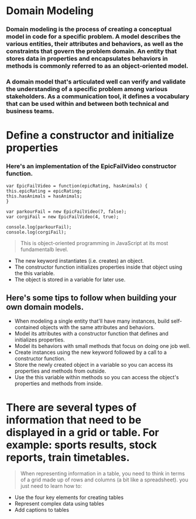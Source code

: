 # Domain Modeling

### Domain modeling is the process of creating a conceptual model in code for a specific problem. A model describes the various entities, their attributes and behaviors, as well as the constraints that govern the problem domain. An entity that stores data in properties and encapsulates behaviors in methods is commonly referred to as an object-oriented model.

### A domain model that's articulated well can verify and validate the understanding of a specific problem among various stakeholders. As a communication tool, it defines a vocabulary that can be used within and between both technical and business teams.

# Define a constructor and initialize properties 


### Here's an implementation of the EpicFailVideo constructor function.
  ```
var EpicFailVideo = function(epicRating, hasAnimals) {
  this.epicRating = epicRating;
  this.hasAnimals = hasAnimals;
}

var parkourFail = new EpicFailVideo(7, false);
var corgiFail = new EpicFailVideo(4, true);

console.log(parkourFail);
console.log(corgiFail);

  ```

  > This is object-oriented programming in JavaScript at its most fundamentalb level.

* The new keyword instantiates (i.e. creates) an object.
* The constructor function initializes properties inside that object using the this variable.
* The object is stored in a variable for later use.

## Here's some tips to follow when building your own domain models.

* When modeling a single entity that'll have many instances, build self-contained objects with the same attributes and behaviors.
* Model its attributes with a constructor function that defines and initializes properties.
* Model its behaviors with small methods that focus on doing one job well.
* Create instances using the new keyword followed by a call to a constructor function.
* Store the newly created object in a variable so you can access its properties and methods from outside.
* Use the this variable within methods so you can access the object's properties and methods from inside.

# There are several types of information that need to be displayed in a grid or table. For example: sports results, stock reports, train timetables.

> When representing information in a table, you need to think
in terms of a grid made up of rows and columns (a bit like a
spreadsheet). you just need to learn how to:
* Use the four key elements for creating tables
* Represent complex data using tables
* Add captions to tables